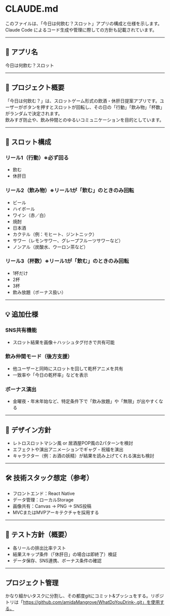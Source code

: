 # CLAUDE.md

このファイルは、「今日は何飲む？スロット」アプリの構成と仕様を示します。Claude Code によるコード生成や管理に際しての方針も記載されています。

---

## 📱 アプリ名
今日は何飲む？スロット

---

## 🎯 プロジェクト概要
「今日は何飲む？」は、スロットゲーム形式の飲酒・休肝日提案アプリです。ユーザーがボタンを押すとスロットが回転し、その日の「行動」「飲み物」「杯数」がランダムで決定されます。  
飲みすぎ防止や、飲み仲間とのゆるいコミュニケーションを目的としています。

---

## 🎰 スロット構成

### リール1（行動）※必ず回る
- 飲む
- 休肝日

### リール2（飲み物）※リール1が「飲む」のときのみ回転
- ビール
- ハイボール
- ワイン（赤／白）
- 焼酎
- 日本酒
- カクテル（例：モヒート、ジントニック）
- サワー（レモンサワー、グレープフルーツサワーなど）
- ノンアル（炭酸水、ウーロン茶など）

### リール3（杯数）※リール1が「飲む」のときのみ回転
- 1杯だけ
- 2杯
- 3杯
- 飲み放題（ボーナス扱い）

---

## 💡 追加仕様

### SNS共有機能
- スロット結果を画像＋ハッシュタグ付きで共有可能

### 飲み仲間モード（後方支援）
- 他ユーザーと同時にスロットを回して乾杯アニメを共有
- 一致率や「今日の乾杯率」などを表示

### ボーナス演出
- 金曜夜・年末年始など、特定条件下で「飲み放題」や「無限」が出やすくなる

---

## 🎨 デザイン方針
- レトロスロットマシン風 or 居酒屋POP風の2パターンを検討
- エフェクトや演出アニメーションでギャグ・祝福を演出
- キャラクター（例：お酒の妖精）が結果を読み上げてくれる演出も検討

---

## 🛠 技術スタック想定（参考）
- フロントエンド：React Native
- データ管理：ローカルStorage
- 画像共有：Canvas → PNG → SNS投稿
- MVCまたはMVPアーキテクチャを採用する

---

## 🧪 テスト方針（概要）
- 各リールの排出比率テスト
- 結果スキップ条件（「休肝日」の場合は即終了）検証
- データ保存、SNS連携、ボーナス条件の確認

---

## プロジェクト管理
かなり細かいタスクに分割し、その都度gitにコミット&プッシュをする。リポジトリは「https://github.com/amidaMangrove/WhatDoYouDrink-.git」を使用する。
